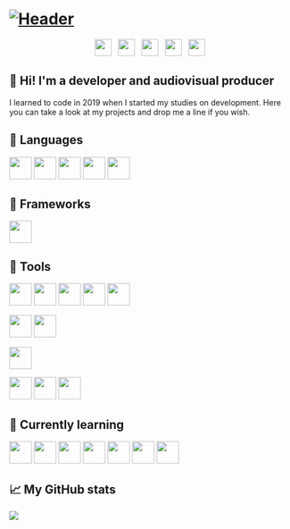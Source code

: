 # [![Header](https://github.com/pablohs1986/pablohs1986/blob/master/phGifGitWhite.gif "Header")](https://pabloherrero.me/)
<p align='center'>
<a href="https://pabloherrero.me/"><img height="30" src="https://github.com/pablohs1986/pablohs1986/blob/master/link.png"></a>&nbsp;&nbsp;
<a href="https://dev.to/pablohs1986"><img height="30" src="https://github.com/pablohs1986/pablohs1986/blob/master/dev.png"></a>&nbsp;&nbsp;
<a href="https://stackoverflow.com/story/pabloherrero"><img height="30" src="https://github.com/pablohs1986/pablohs1986/blob/master/stackoverflow.png"></a>&nbsp;&nbsp;
<a href="https://twitter.com/pablohs1986/"><img height="30" src="https://github.com/pablohs1986/pablohs1986/blob/master/twitter.png"></a>&nbsp;&nbsp;
<a href="https://www.linkedin.com/in/pabloherrero1986/"><img height="30" src="https://github.com/pablohs1986/pablohs1986/blob/master/linkedin.png"></a>
</p>

## 👋 Hi! I'm a developer and audiovisual producer

 I learned to code in 2019 when I started my studies on development. Here you can take a look at my projects and drop me a line if you wish.

## 🧰 Languages
<code><img height="40" src="https://github.com/pablohs1986/pablohs1986/blob/master/icons/java.png"/></code>
<code><img height="40" src="https://github.com/pablohs1986/pablohs1986/blob/master/icons/icons8-sql-50.png"/></code>
<code><img height="40" src="https://github.com/pablohs1986/pablohs1986/blob/master/icons/icons8-xml-50.png"/></code>
<code><img height="40" src="https://github.com/pablohs1986/pablohs1986/blob/master/icons/icons8-html-5-48.png"/></code>
<code><img height="40" src="https://github.com/pablohs1986/pablohs1986/blob/master/icons/icons8-css3-48.png"/></code>

## 🧰 Frameworks
<code><img height="40" src="https://github.com/pablohs1986/pablohs1986/blob/master/icons/icons8-bootstrap-48.png"/></code>

## 🧰 Tools
<code><img height="40" src="https://github.com/pablohs1986/pablohs1986/blob/master/icons/icons8-intellij-idea-48.png"/></code>
<code><img height="40" src="https://github.com/pablohs1986/pablohs1986/blob/master/icons/icons8-pycharm-48.png"/></code>
<code><img height="40" src="https://github.com/pablohs1986/pablohs1986/blob/master/icons/icons8-netbeans-64.png"/></code>
<code><img height="40" src="https://github.com/pablohs1986/pablohs1986/blob/master/icons/Android_Studio_icon.png"/></code>
<code><img height="40" src="https://github.com/pablohs1986/pablohs1986/blob/master/icons/icons8-visual-studio-code-2019-96.png"/></code>

<code><img height="40" src="https://github.com/pablohs1986/pablohs1986/blob/master/icons/sqlDeveloper.png"/></code>
<code><img height="40" src="https://github.com/pablohs1986/pablohs1986/blob/master/icons/icons8-mysql-logo-100.png"/></code>

<code><img height="40" src="https://github.com/pablohs1986/pablohs1986/blob/master/icons/icons8-git-96.png"/></code>

<code><img height="40" src="https://github.com/pablohs1986/pablohs1986/blob/master/icons/icons8-figma-64.png"/></code>
<code><img height="40" src="https://github.com/pablohs1986/pablohs1986/blob/master/icons/icons8-canva-100.png"/></code>
<code><img height="40" src="https://github.com/pablohs1986/pablohs1986/blob/master/icons/icons8-gimp-48.png"/></code>

## 📖 Currently learning
<code><img height="40" src="https://github.com/pablohs1986/pablohs1986/blob/master/icons/jdbc.png"/></code>
<code><img height="40" src="https://github.com/pablohs1986/pablohs1986/blob/master/icons/swing.png"/></code>
<code><img height="40" src="https://github.com/pablohs1986/pablohs1986/blob/master/icons/icons8-javascript-48.png"/></code>
<code><img height="40" src="https://github.com/pablohs1986/pablohs1986/blob/master/icons/icons8-typescript-48.png"/></code>
<code><img height="40" src="https://github.com/pablohs1986/pablohs1986/blob/master/icons/angular.png"/></code>
<code><img height="40" src="https://github.com/pablohs1986/pablohs1986/blob/master/icons/icons8-python-48.png"/></code>
<code><img height="40" src="https://github.com/pablohs1986/pablohs1986/blob/master/icons/icons8-android-os-48.png"/></code>

## 📈 My GitHub stats
<img align="center" src="https://github-readme-stats.vercel.app/api?username=pablohs1986&show_icons=true&theme=dracula&count_private=true&show_icons=true&hide_title=true"/>
